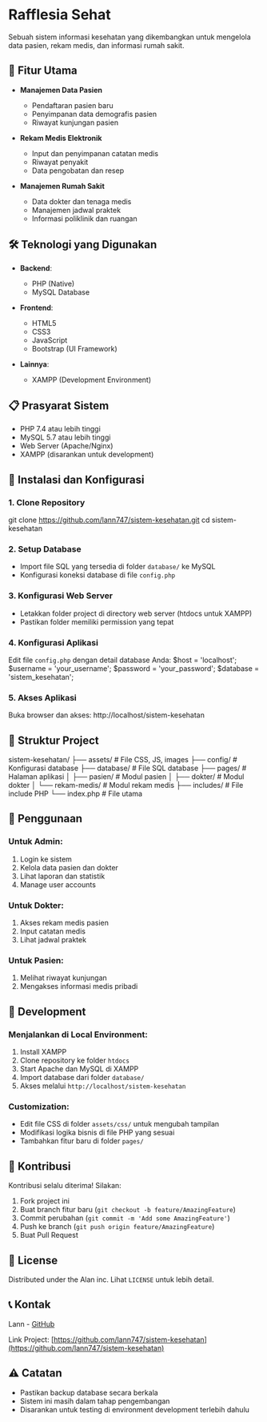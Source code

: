 # Rafflesia Sehat

Sebuah sistem informasi kesehatan yang dikembangkan untuk mengelola data pasien, rekam medis, dan informasi rumah sakit.

## 🚀 Fitur Utama

- **Manajemen Data Pasien**
  - Pendaftaran pasien baru
  - Penyimpanan data demografis pasien
  - Riwayat kunjungan pasien

- **Rekam Medis Elektronik**
  - Input dan penyimpanan catatan medis
  - Riwayat penyakit
  - Data pengobatan dan resep

- **Manajemen Rumah Sakit**
  - Data dokter dan tenaga medis
  - Manajemen jadwal praktek
  - Informasi poliklinik dan ruangan

## 🛠 Teknologi yang Digunakan

- **Backend**: 
  - PHP (Native)
  - MySQL Database

- **Frontend**:
  - HTML5
  - CSS3
  - JavaScript
  - Bootstrap (UI Framework)

- **Lainnya**:
  - XAMPP (Development Environment)

## 📋 Prasyarat Sistem

- PHP 7.4 atau lebih tinggi
- MySQL 5.7 atau lebih tinggi
- Web Server (Apache/Nginx)
- XAMPP (disarankan untuk development)

## 🚀 Instalasi dan Konfigurasi

### 1. Clone Repository
git clone https://github.com/lann747/sistem-kesehatan.git
cd sistem-kesehatan

### 2. Setup Database
- Import file SQL yang tersedia di folder `database/` ke MySQL
- Konfigurasi koneksi database di file `config.php`

### 3. Konfigurasi Web Server
- Letakkan folder project di directory web server (htdocs untuk XAMPP)
- Pastikan folder memiliki permission yang tepat

### 4. Konfigurasi Aplikasi
Edit file `config.php` dengan detail database Anda:
$host = 'localhost';
$username = 'your_username';
$password = 'your_password';
$database = 'sistem_kesehatan';

### 5. Akses Aplikasi
Buka browser dan akses:
http://localhost/sistem-kesehatan

## 📁 Struktur Project

sistem-kesehatan/
├── assets/          # File CSS, JS, images
├── config/          # Konfigurasi database
├── database/        # File SQL database
├── pages/           # Halaman aplikasi
│   ├── pasien/      # Modul pasien
│   ├── dokter/      # Modul dokter
│   └── rekam-medis/ # Modul rekam medis
├── includes/        # File include PHP
└── index.php        # File utama

## 👥 Penggunaan

### Untuk Admin:
1. Login ke sistem
2. Kelola data pasien dan dokter
3. Lihat laporan dan statistik
4. Manage user accounts

### Untuk Dokter:
1. Akses rekam medis pasien
2. Input catatan medis
3. Lihat jadwal praktek

### Untuk Pasien:
1. Melihat riwayat kunjungan
2. Mengakses informasi medis pribadi

## 🔧 Development

### Menjalankan di Local Environment:
1. Install XAMPP
2. Clone repository ke folder `htdocs`
3. Start Apache dan MySQL di XAMPP
4. Import database dari folder `database/`
5. Akses melalui `http://localhost/sistem-kesehatan`

### Customization:
- Edit file CSS di folder `assets/css/` untuk mengubah tampilan
- Modifikasi logika bisnis di file PHP yang sesuai
- Tambahkan fitur baru di folder `pages/`

## 🤝 Kontribusi

Kontribusi selalu diterima! Silakan:

1. Fork project ini
2. Buat branch fitur baru (`git checkout -b feature/AmazingFeature`)
3. Commit perubahan (`git commit -m 'Add some AmazingFeature'`)
4. Push ke branch (`git push origin feature/AmazingFeature`)
5. Buat Pull Request

## 📝 License

Distributed under the Alan inc. Lihat `LICENSE` untuk lebih detail.

## 📞 Kontak

Lann - [GitHub](https://github.com/lann747)

Link Project: [https://github.com/lann747/sistem-kesehatan](https://github.com/lann747/sistem-kesehatan)

## ⚠️ Catatan

- Pastikan backup database secara berkala
- Sistem ini masih dalam tahap pengembangan
- Disarankan untuk testing di environment development terlebih dahulu

